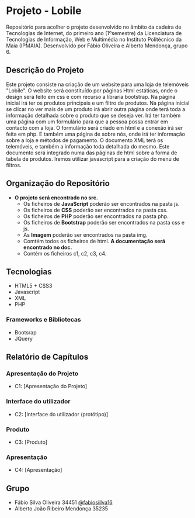 # Projeto - Lobile 

Repositório para acolher o projeto desenvolvido no âmbito da cadeira de Tecnologias de Internet, do primeiro ano (1ºsemestre) da Licenciatura de Tecnologias de Informação,
Web e Multimédia no Instituto Politécnico da Maia (IPMAIA). Desenvolvido por Fábio Oliveira e Alberto Mendonça, grupo 6.

## Descrição do Projeto

Este projeto consiste na criação de um website para uma loja de telemóveis "Lobile". O website será constituído por páginas Html estáticas, onde o design será feito em css e com recurso a libraria bootstrap. Na página inicial irá ter os produtos principais e um filtro de produtos. Na página inicial se clicar no ver mais de um produto irá abrir outra página onde terá toda a informação detalhada sobre o produto que se deseja ver. Irá ter também uma página com um formulário para que a pessoa possa entrar em contacto com a loja. O formulário será criado em html e a conexão irá ser feita em php. E também uma página de sobre nós, onde irá ter informação sobre a loja e métodos de pagamento. O documento XML terá os telemóveis, e também a informação toda detalhada do mesmo. Este documento será integrado numa das páginas de html sobre a forma de tabela de produtos. Iremos utilizar javascript para a criação do menu de filtros.

## Organização do Repositório

* **O projeto será encontrado no src.**
  * Os ficheiros de **JavaScript** poderão ser encontrados na pasta js.
  * Os ficheiros de **CSS** poderão ser encontrados na pasta css.
  * Os ficheiros de **PHP** poderão ser encontrados na pasta php.
  * Os ficheiros de **Bootstrap** poderão ser encontrados na pasta css e js.
  * As **Imagem** poderão ser encontrados na pasta img.
  * Comtém todos os ficheiros de html.
  **A documentação será encontrado no doc.**
  * Contém os ficheiros c1, c2, c3, c4.

## Tecnologias

* HTML5 + CSS3
* Javascript
* XML
* PHP

### Frameworks e Bibliotecas

* Bootsrap
* JQuery

## Relatório de Capítulos

### Apresentação do Projeto
* C1: [Apresentação do Projeto]

### Interface do utilizador
* C2: [Interface do utilizador (protótipo)]

### Produto
* C3: [Produto]

### Apresentação
* C4: [Apresentação]

## Grupo
* Fábio Silva Oliveira 34451 [@fabiosiilva16](https://github.com/fabiosiilva16)
* Alberto João Ribeiro Mendonça 35235
